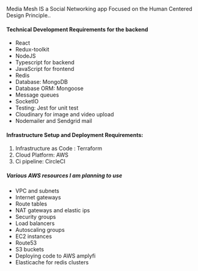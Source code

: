 Media Mesh
IS a Social Networking app Focused on the Human Centered Design Principle.. 

#### Technical Development Requirements for the backend

<ul>
  <li>React</li>
  <li>Redux-toolkit</li>
  <li>NodeJS</li>
  <li>Typescript for backend</li>
  <li>JavaScript for frontend</li>
  <li>Redis</li>
  <li>Database: MongoDB</li>
  <li>Database ORM: Mongoose</li>
  <li>Message queues</li>
  <li>SocketIO</li>
  <li>Testing: Jest for unit test</li>
  <li>Cloudinary for image and video upload</li>
  <li>Nodemailer and Sendgrid mail</li>
</ul>

#### Infrastructure Setup and Deployment Requirements:
<ol>
  <li>Infrastructure as Code : Terraform</li>
  <li>Cloud Platform: AWS</li>
  <li>Ci pipeline: CircleCI</li>
</ol>

##### Various AWS resources I am planning to use
- VPC and subnets
- Internet gateways
- Route tables
- NAT gateways and elastic ips
- Security groups
- Load balancers
- Autoscaling groups
- EC2 instances
- Route53
- S3 buckets
- Deploying code to AWS amplyfi
- Elasticache for redis clusters






